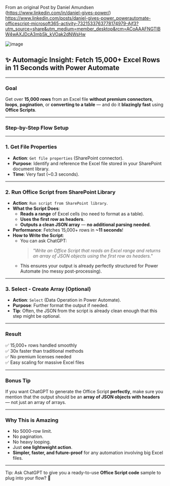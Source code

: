 From an original Post by Daniel Amundsen (https://www.linkedin.com/in/daniel-gives-power/)
https://www.linkedin.com/posts/daniel-gives-power_powerautomate-officescript-microsoft365-activity-7321533763778174979-Ajf3?utm_source=share&utm_medium=member_desktop&rcm=ACoAAAFNGTIBW4wAXJDcA3mbSk_kVOak2dNWsHw

![image](https://github.com/user-attachments/assets/c96cdaae-794a-4c26-846e-4bf82e376a78)

## ✨ Automagic Insight: Fetch 15,000+ Excel Rows in 11 Seconds with Power Automate

---

### **Goal**  
Get over **15,000 rows** from an Excel file **without premium connectors**, **loops**, **pagination**, or **converting to a table** — and do it **blazingly fast** using **Office Scripts**.

---

### **Step-by-Step Flow Setup**

---

### 1. **Get File Properties**
- **Action**: `Get file properties` (SharePoint connector).
- **Purpose**: Identify and reference the Excel file stored in your SharePoint document library.
- **Time**: Very fast (~0.3 seconds).

---

### 2. **Run Office Script from SharePoint Library**
- **Action**: `Run script from SharePoint library`.
- **What the Script Does**:
  - **Reads a range** of Excel cells (no need to format as a table).
  - **Uses the first row as headers**.
  - **Outputs a clean JSON array** — **no additional parsing needed**.
- **Performance**: Fetches 15,000+ rows in **~11 seconds**!
- **How to Write the Script**:
  - You can ask ChatGPT:
    > *"Write an Office Script that reads an Excel range and returns an array of JSON objects using the first row as headers."*
  - This ensures your output is already perfectly structured for Power Automate (no messy post-processing).

---

### 3. **Select - Create Array (Optional)**
- **Action**: `Select` (Data Operation in Power Automate).
- **Purpose**: Further format the output if needed.
- **Tip**: Often, the JSON from the script is already clean enough that this step might be optional.

---

### **Result**
✅ 15,000+ rows handled smoothly  
✅ 30x faster than traditional methods  
✅ No premium licenses needed  
✅ Easy scaling for massive Excel files  

---

### **Bonus Tip**  
If you want ChatGPT to generate the Office Script **perfectly**, make sure you mention that the output should be an **array of JSON objects with headers** — not just an array of arrays.

---

### **Why This is Amazing**
- No 5000-row limit.
- No pagination.
- No heavy looping.
- Just **one lightweight action**.
- **Simpler, faster, and future-proof** for any automation involving big Excel files.

---

Tip: Ask ChatGPT to give you a ready-to-use **Office Script code** sample to plug into your flow? 🚀
